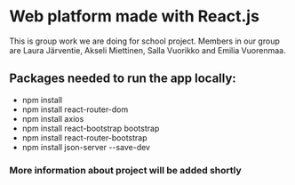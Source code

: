 # Web platform made with React.js

This is group work we are doing for school project. Members in our group are Laura Järventie, Akseli Miettinen, Salla Vuorikko and Emilia Vuorenmaa.

## Packages needed to run the app locally:

- npm install
- npm install react-router-dom
- npm install axios
- npm install react-bootstrap bootstrap
- npm install react-router-bootstrap
- npm install json-server --save-dev

### More information about project will be added shortly
